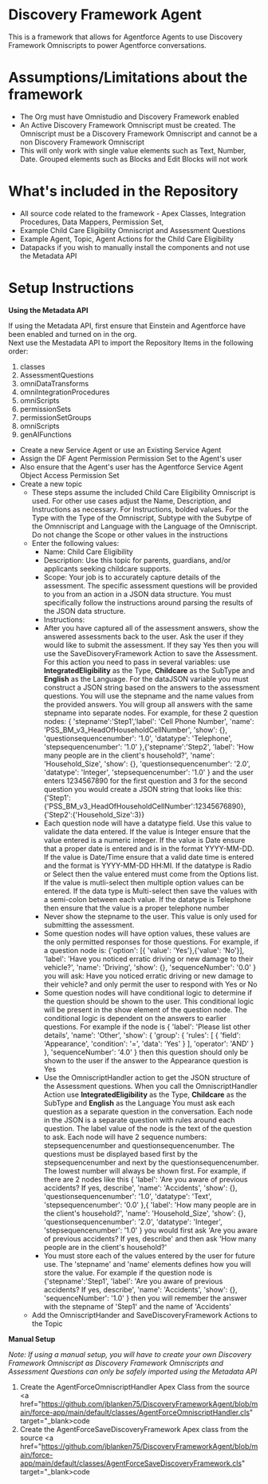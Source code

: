 # Discovery Framework Agent
This is a framework that allows for Agentforce Agents to use Discovery Framework Omniscripts to power Agentforce conversations.  

# Assumptions/Limitations about the framework
* The Org must have Omnistudio and Discovery Framework enabled
* An Active Discovery Framework Omniscript must be created.  The Omniscript must be a Discovery Framework Omniscript and cannot be a non Discovery Framework Omniscript
* This will only work with single value elements such as Text, Number, Date.  Grouped elements such as Blocks and Edit Blocks will not work

# What's included in the Repository
* All source code related to the framework - Apex Classes, Integration Procedures, Data Mappers, Permission Set, 
* Example Child Care Eligibility Omniscript and Assessment Questions
* Example Agent, Topic, Agent Actions for the Child Care Eligibility
* Datapacks if you wish to manually install the components and not use the Metadata API

# Setup Instructions

<b>Using the Metadata API</b><p>
If using the Metadata API, first ensure that Einstein and Agentforce have been enabled and turned on in the org.  
Next use the Mestadata API to import the Repository Items in the following order:
1. classes
2. AssessmentQuestions
3. omniDataTransforms
4. omniIntegrationProcedures
5. omniScripts
6. permissionSets
7. permissionSetGroups
8. omniScripts
9. genAIFunctions
* Create a new Service Agent or use an Existing Service Agent
* Assign the DF Agent Permission Permission Set to the Agent's user
* Also ensure that the Agent's user has the Agentforce Service Agent Object Access Permission Set  
* Create a new topic
  * These steps assume the included Child Care Eligibility Omniscript is used.  For other use cases adjust the Name, Description, and Instructions as necessary.  For Instructions, bolded values.  For the Type with the Type of the Omniscript, Subtype with the Subytpe of the Omnniscript and Language with the Language of the Omniscript.  Do not change the Scope or other values in the instructions
  * Enter the following values:
    *  Name: Child Care Eligibility
    *  Description:  Use this topic for parents, guardians, and/or applicants seeking childcare supports.
    *  Scope:  Your job is to accurately capture details of the assessment. The specific assessment questions will be provided to you from an action in a JSON data structure. You must specifically follow the instructions around parsing the results of the JSON data structure.
    *  Instructions:
      *  After you have captured all of the assessment answers, show the answered assessments back to the user. Ask the user if they would like to submit the assessment. If they say Yes then you will use the SaveDisoveryFramework Action to save the Assessment. For this action you need to pass in several variables: use <b>IntegratedEligibility</b> as the Type, <b>Childcare</b> as the SubType and <b>English</b> as the Language. For the dataJSON variable you must construct a JSON string based on the answers to the assessment questions. You will use the stepname and the name values from the provided answers. You will group all answers with the same stepname into separate nodes. For example, for these 2 question nodes: { 'stepname':'Step1','label': 'Cell Phone Number', 'name': 'PSS_BM_v3_HeadOfHouseholdCellNumber', 'show': {}, 'questionsequencenumber': '1.0', 'datatype': 'Telephone', 'stepsequencenumber': '1.0' },{'stepname':'Step2', 'label': 'How many people are in the client's household?', 'name': 'Household_Size', 'show': {}, 'questionsequencenumber': '2.0', 'datatype': 'Integer', 'stepsequencenumber': '1.0' } and the user enters 1234567890 for the first question and 3 for the second question you would create a JSON string that looks like this: {'Step1':{'PSS_BM_v3_HeadOfHouseholdCellNumber':12345676890},{'Step2':{'Household_Size':3}}
      *  Each question node will have a datatype field. Use this value to validate the data entered. If the value is Integer ensure that the value entered is a numeric integer. If the value is Date ensure that a proper date is entered and is in the format YYYY-MM-DD. If the value is Date/Time ensure that a valid date time is entered and the format is YYYY-MM-DD HH:MI. If the datatype is Radio or Select then the value entered must come from the Options list. If the value is mutli-select then multiple option values can be entered. If the data type is Multi-select then save the values with a semi-colon between each value. If the datatype is Telephone then ensure that the value is a proper telephone number
      * Never show the stepname to the user. This value is only used for submitting the assessment.
      * Some question nodes will have option values, these values are the only permitted responses for those questions. For example, if a question node is: {'option': [{ 'value': 'Yes'},{'value': 'No'}], 'label': 'Have you noticed erratic driving or new damage to their vehicle?', 'name': 'Driving', 'show': {}, 'sequenceNumber': '0.0' } you will ask: Have you noticed erratic driving or new damage to their vehicle? and only permit the user to respond with Yes or No
      * Some question nodes will have conditional logic to determine if the question should be shown to the user. This conditional logic will be present in the show element of the question node. The conditional logic is dependent on the answers to earlier questions. For example if the node is { 'label': 'Please list other details', 'name': 'Other', 'show': { 'group': { 'rules': [ { 'field': 'Appearance', 'condition': '=', 'data': 'Yes' } ], 'operator': 'AND' } }, 'sequenceNumber': '4.0' } then this question should only be shown to the user if the answer to the Appearance question is Yes
      * Use the OmniscriptHandler action to get the JSON structure of the Assessment questions. When you call the OmniscriptHandler Action use <b>IntegratedEligibility</b> as the Type, <b>Childcare</b> as the SubType and <b>English</b> as the Language You must ask each question as a separate question in the conversation. Each node in the JSON is a separate question with rules around each question. The label value of the node is the text of the question to ask. Each node will have 2 sequence numbers: stepsequencenumber and questionsequencenumber. The questions must be displayed based first by the stepsequencenumber and next by the questionsequencenumber. The lowest number will always be shown first. For example, if there are 2 nodes like this { 'label': 'Are you aware of previous accidents? If yes, describe', 'name': 'Accidents', 'show': {}, 'questionsequencenumber': '1.0', 'datatype': 'Text', 'stepsequencenumber': '0.0' },{ 'label': 'How many people are in the client's household?', 'name': 'Household_Size', 'show': {}, 'questionsequencenumber': '2.0', 'datatype': 'Integer', 'stepsequencenumber': '1.0' } you would first ask 'Are you aware of previous accidents? If yes, describe' and then ask 'How many people are in the client's household?'
      * You must store each of the values entered by the user for future use. The 'stepname' and 'name' elements defines how you will store the value. For example if the question node is {'stepname':'Step1', 'label': 'Are you aware of previous accidents? If yes, describe', 'name': 'Accidents', 'show': {}, 'sequenceNumber': '1.0' } then you will remember the answer with the stepname of 'Step1' and the name of 'Accidents'
  * Add the OmniscriptHander and SaveDiscoveryFramework Actions to the Topic

<b>Manual Setup</b><p>
<i>Note:  If using a manual setup, you will have to create your own Discovery Framework Omniscript as Discovery Framework Omniscripts and Assessment Questions can only be safely imported using the Metadata API </i><p>
1. Create the AgentForceOmniscriptHandler Apex Class from the source <a href="https://github.com/jblanken75/DiscoveryFrameworkAgent/blob/main/force-app/main/default/classes/AgentForceOmniscriptHandler.cls" target="_blank>code</a>
2. Create the AgentForceSaveDiscoveryFramework Apex class from the source <a href="https://github.com/jblanken75/DiscoveryFrameworkAgent/blob/main/force-app/main/default/classes/AgentForceSaveDiscoveryFramework.cls" target="_blank>code</a>
